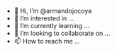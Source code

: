 - 👋 Hi, I’m @armandojocoya
- 👀 I’m interested in ...
- 🌱 I’m currently learning ...
- 💞️ I’m looking to collaborate on ...
- 📫 How to reach me ...

<!---
armandojocoya/armandojocoya is a ✨ special ✨ repository because its `README.md` (this file) appears on your GitHub profile.
You can click the Preview link to take a look at your changes.
--->
